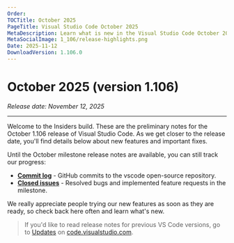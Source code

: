 ```yaml
---
Order:
TOCTitle: October 2025
PageTitle: Visual Studio Code October 2025
MetaDescription: Learn what is new in the Visual Studio Code October 2025 Release (1.106).
MetaSocialImage: 1_106/release-highlights.png
Date: 2025-11-12
DownloadVersion: 1.106.0
---
```

# October 2025 (version 1.106)

_Release date: November 12, 2025_

<!-- DOWNLOAD_LINKS_PLACEHOLDER -->

---

Welcome to the Insiders build. These are the preliminary notes for the October 1.106 release of Visual Studio Code. As we get closer to the release date, you'll find details below about new features and important fixes.

Until the October milestone release notes are available, you can still track our progress:

* **[Commit log](https://github.com/Microsoft/vscode/commits/main)** - GitHub commits to the vscode open-source repository.
* **[Closed issues](https://github.com/Microsoft/vscode/issues?q=is%3Aissue+is%3Aclosed+milestone%3A%22October+2025%22)** - Resolved bugs and implemented feature requests in the milestone.

We really appreciate people trying our new features as soon as they are ready, so check back here often and learn what's new.

>If you'd like to read release notes for previous VS Code versions, go to [Updates](https://code.visualstudio.com/updates) on [code.visualstudio.com](https://code.visualstudio.com).

<a id="scroll-to-top" role="button" title="Scroll to top" aria-label="scroll to top" href="#"><span class="icon"></span></a>
<link rel="stylesheet" type="text/css" href="css/inproduct_releasenotes.css"/>
